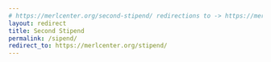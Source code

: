 ```yaml
---
# https://merlcenter.org/second-stipend/ redirections to -> https://merlcenter.org/stipend/
layout: redirect
title: Second Stipend
permalink: /sipend/
redirect_to: https://merlcenter.org/stipend/
---
```

